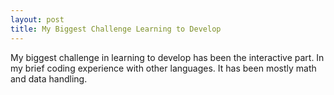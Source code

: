 ```yaml
---
layout: post
title: My Biggest Challenge Learning to Develop
---
```

My biggest challenge in learning to develop has been the interactive part. In my brief coding experience with other languages. It has been mostly math and data handling. 
